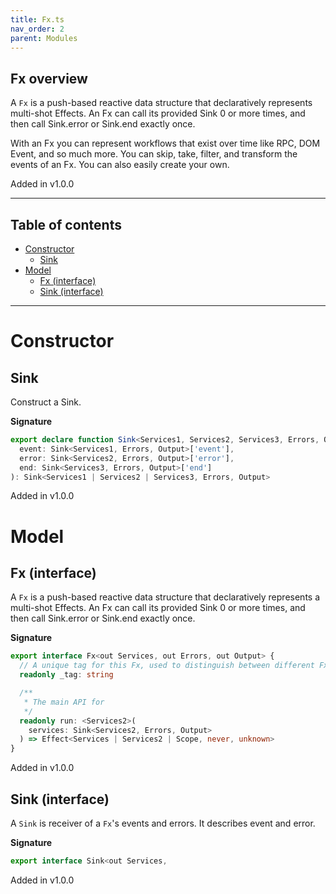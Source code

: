 ```yaml
---
title: Fx.ts
nav_order: 2
parent: Modules
---
```


## Fx overview

A `Fx` is a push-based reactive data structure that declaratively represents multi-shot Effects.
An Fx can call its provided Sink 0 or more times, and then call Sink.error or Sink.end exactly once.

With an Fx you can represent workflows that exist over time like RPC, DOM Event, and so much more.
You can skip, take, filter, and transform the events of an Fx. You can also easily create your own.

Added in v1.0.0

---

<h2 class="text-delta">Table of contents</h2>

- [Constructor](#constructor)
  - [Sink](#sink)
- [Model](#model)
  - [Fx (interface)](#fx-interface)
  - [Sink (interface)](#sink-interface)

---

# Constructor

## Sink

Construct a Sink.

**Signature**

```ts
export declare function Sink<Services1, Services2, Services3, Errors, Output>(
  event: Sink<Services1, Errors, Output>['event'],
  error: Sink<Services2, Errors, Output>['error'],
  end: Sink<Services3, Errors, Output>['end']
): Sink<Services1 | Services2 | Services3, Errors, Output>
```

Added in v1.0.0

# Model

## Fx (interface)

A `Fx` is a push-based reactive data structure that declaratively represents a multi-shot Effects.
An Fx can call its provided Sink 0 or more times, and then call Sink.error or Sink.end exactly once.

**Signature**

```ts
export interface Fx<out Services, out Errors, out Output> {
  // A unique tag for this Fx, used to distinguish between different Fx types.
  readonly _tag: string

  /**
   * The main API for
   */
  readonly run: <Services2>(
    services: Sink<Services2, Errors, Output>
  ) => Effect<Services | Services2 | Scope, never, unknown>
}
```

Added in v1.0.0

## Sink (interface)

A `Sink` is receiver of a `Fx`'s events and errors. It describes event and error.

**Signature**

```ts
export interface Sink<out Services,
```

Added in v1.0.0
